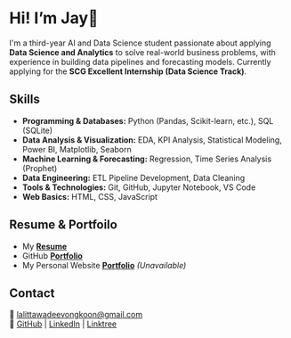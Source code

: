 # Hi! I’m **Jay**👋
I'm a third-year AI and Data Science student passionate about applying **Data Science and Analytics** to solve real-world business problems, with experience in building data pipelines and forecasting models.
Currently applying for the **SCG Excellent Internship (Data Science Track)**.



## Skills
* **Programming & Databases:** Python (Pandas, Scikit-learn, etc.), SQL (SQLite)
* **Data Analysis & Visualization:** EDA, KPI Analysis, Statistical Modeling, Power BI, Matplotlib, Seaborn
* **Machine Learning & Forecasting:** Regression, Time Series Analysis (Prophet)
* **Data Engineering:** ETL Pipeline Development, Data Cleaning
* **Tools & Technologies:** Git, GitHub, Jupyter Notebook, VS Code
* **Web Basics:** HTML, CSS, JavaScript


## Resume & Portfoilo
- My [**Resume**](https://www.canva.com/design/DAG1Hbuf7hs/Ez1qw_Ceb4sWYvxi0PIe7A/edit?ui=e30)
- GitHub [**Portfolio**](https://github.com/miyomui/data-science-portfolio)
- My Personal Website [**Portfolio**](https://miyomui.github.io/) *(Unavailable)*




## Contact
📧 lalittawadeevongkoon@gmail.com  
🔗 [GitHub](https://github.com/miyomui) | [LinkedIn](https://www.linkedin.com/in/miyomui/) | [Linktree](https://linktr.ee/miyomui)

